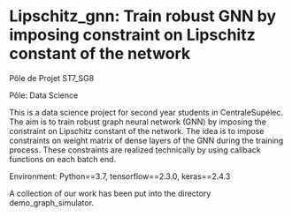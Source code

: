 # Lipschitz_gnn: Train robust GNN by imposing constraint on Lipschitz constant of the network

Pôle de Projet ST7_SG8

Pôle: Data Science

This is a data science project for second year students in CentraleSupélec. The aim is to train robust graph neural network (GNN) by imposing the constraint on Lipschitz constant of the network. The idea is to impose constraints on weight matrix of dense layers of the GNN during the training process. These constraints are realized technically by using callback functions on each batch end.

Environment: Python==3.7, tensorflow==2.3.0, keras==2.4.3

A collection of our work has been put into the directory demo_graph_simulator.